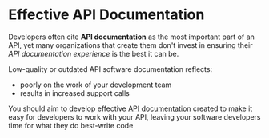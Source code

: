 # Effective API Documentation

Developers often cite **API documentation** as the most important part of an API, yet many organizations that create them don't invest in ensuring their _API documentation experience_ is the best it can be.

Low-quality or outdated API software documentation reflects:

- poorly on the work of your development team
- results in increased support calls

You should aim to develop effective [API documentation](www.google.com) created to make it easy for developers to work with your API, leaving your software developers time for what they do best-write code
